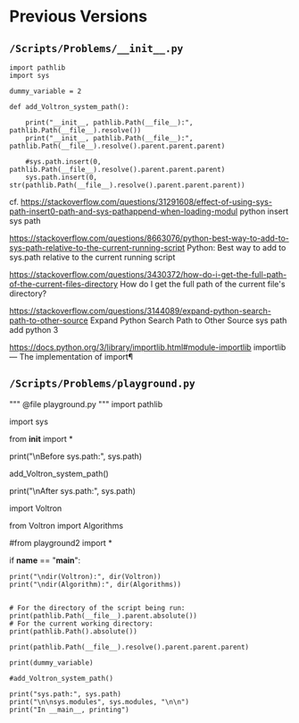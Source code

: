 # Previous Versions

## `/Scripts/Problems/__init__.py`

```
import pathlib
import sys

dummy_variable = 2

def add_Voltron_system_path():

    print("__init__, pathlib.Path(__file__):", pathlib.Path(__file__).resolve())
    print("__init__, pathlib.Path(__file__):", pathlib.Path(__file__).resolve().parent.parent.parent)

    #sys.path.insert(0, pathlib.Path(__file__).resolve().parent.parent.parent)
    sys.path.insert(0, str(pathlib.Path(__file__).resolve().parent.parent.parent))
```

cf. https://stackoverflow.com/questions/31291608/effect-of-using-sys-path-insert0-path-and-sys-pathappend-when-loading-modul
python insert sys path

https://stackoverflow.com/questions/8663076/python-best-way-to-add-to-sys-path-relative-to-the-current-running-script
Python: Best way to add to sys.path relative to the current running script

https://stackoverflow.com/questions/3430372/how-do-i-get-the-full-path-of-the-current-files-directory
How do I get the full path of the current file's directory?

https://stackoverflow.com/questions/3144089/expand-python-search-path-to-other-source
Expand Python Search Path to Other Source
sys path add python 3

https://docs.python.org/3/library/importlib.html#module-importlib
importlib — The implementation of import¶

## `/Scripts/Problems/playground.py`

"""
@file playground.py
"""
import pathlib

import sys

from __init__ import *

print("\nBefore sys.path:", sys.path)

add_Voltron_system_path()

print("\nAfter sys.path:", sys.path)


import Voltron

from Voltron import Algorithms

#from playground2 import *

if __name__ == "__main__":

    print("\ndir(Voltron):", dir(Voltron))
    print("\ndir(Algorithm):", dir(Algorithms))


    # For the directory of the script being run:
    print(pathlib.Path(__file__).parent.absolute())
    # For the current working directory:
    print(pathlib.Path().absolute())

    print(pathlib.Path(__file__).resolve().parent.parent.parent)

    print(dummy_variable)

    #add_Voltron_system_path()    

    print("sys.path:", sys.path)
    print("\n\nsys.modules", sys.modules, "\n\n")
    print("In __main__, printing")